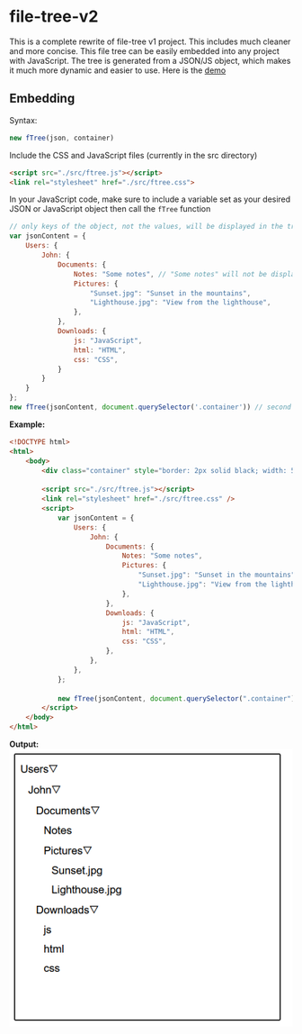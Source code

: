 # file-tree-v2
This is a complete rewrite of file-tree v1 project. This includes much cleaner and more concise. This file tree can be easily embedded into any project with JavaScript. The tree is generated from a JSON/JS object, which makes it much more dynamic and easier to use. 
Here is the [demo](https://kachbit.github.io/file-tree-v2/demo.html)
## Embedding
Syntax:
```javascript
new fTree(json, container)
```
Include the CSS and JavaScript files (currently in the src directory)
```html
<script src="./src/ftree.js"></script>
<link rel="stylesheet" href="./src/ftree.css">
```
In your JavaScript code, make sure to include a variable set as your desired JSON or JavaScript object then call the ```fTree``` function
```javascript
// only keys of the object, not the values, will be displayed in the tree
var jsonContent = {
    Users: {
        John: {
            Documents: {
                Notes: "Some notes", // "Some notes" will not be displayed in the tree because it is not a key
                Pictures: {
                    "Sunset.jpg": "Sunset in the mountains", 
                    "Lighthouse.jpg": "View from the lighthouse",
                },
            },
            Downloads: {
                js: "JavaScript",
                html: "HTML",
                css: "CSS",
            }
        }
    }
};
new fTree(jsonContent, document.querySelector('.container')) // second parameter is the tree's container
```

**Example:**
```html
<!DOCTYPE html>
<html>
    <body>
        <div class="container" style="border: 2px solid black; width: 500px; height: 500px; margin: 50px; word-break: break-all;"></div>

        <script src="./src/ftree.js"></script>
        <link rel="stylesheet" href="./src/ftree.css" />
        <script>
            var jsonContent = {
                Users: {
                    John: {
                        Documents: {
                            Notes: "Some notes",
                            Pictures: {
                                "Sunset.jpg": "Sunset in the mountains",
                                "Lighthouse.jpg": "View from the lighthouse",
                            },
                        },
                        Downloads: {
                            js: "JavaScript",
                            html: "HTML",
                            css: "CSS",
                        },
                    },
                },
            };

            new fTree(jsonContent, document.querySelector(".container"));
        </script>
    </body>
</html>
```
**Output:**<br>
![alt text](./images/output.png "Output image")
